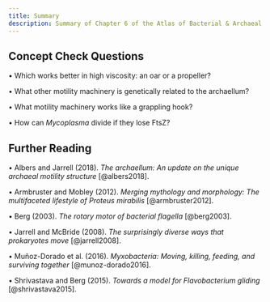 ```yaml
---
title: Summary
description: Summary of Chapter 6 of the Atlas of Bacterial & Archaeal Cell Structure covers structures that allow archaea and bacteria to swim, burrow, crawl and glide
---
```


## Concept Check Questions 

• Which works better in high viscosity: an oar or a propeller?

• What other motility machinery is genetically related to the archaellum?

• What motility machinery works like a grappling hook?

• How can *Mycoplasma* divide if they lose FtsZ?

## Further Reading 

• Albers and Jarrell (2018). *The archaellum: An update on the unique archaeal motility structure* [@albers2018].

• Armbruster and Mobley (2012). *Merging mythology and morphology: The multifaceted lifestyle of Proteus mirabilis* [@armbruster2012].

• Berg (2003). *The rotary motor of bacterial flagella* [@berg2003].

• Jarrell and McBride (2008). *The surprisingly diverse ways that prokaryotes move* [@jarrell2008].

• Muñoz-Dorado et al. (2016). *Myxobacteria: Moving, killing, feeding, and surviving together* [@munoz-dorado2016].

• Shrivastava and Berg (2015). *Towards a model for Flavobacterium gliding* [@shrivastava2015].

